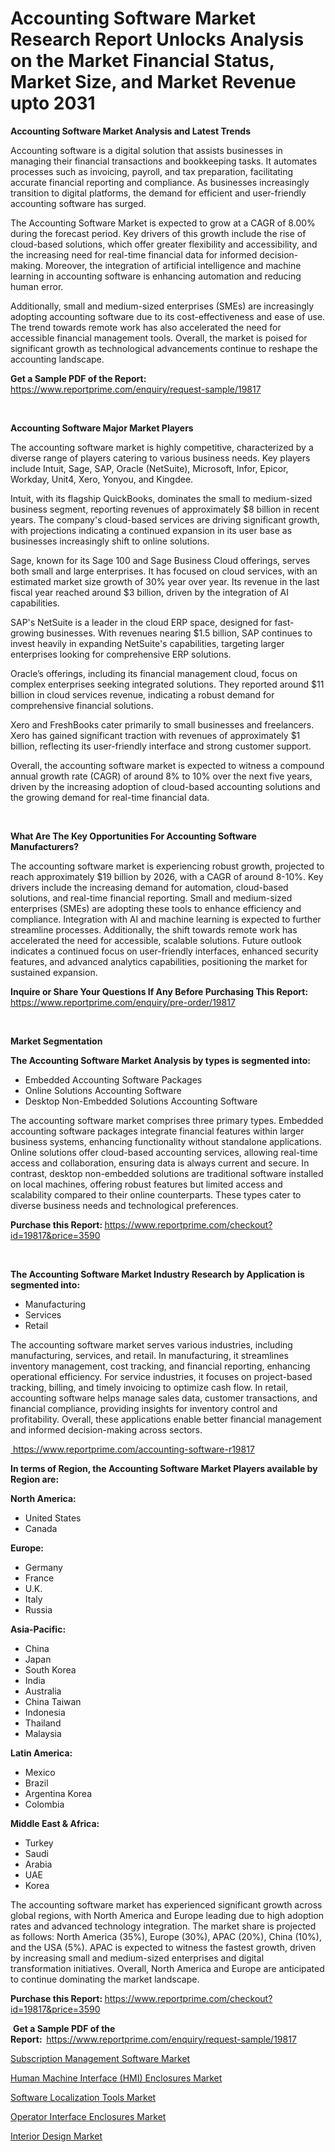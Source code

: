 <p><h1>Accounting Software Market Research Report Unlocks Analysis on the Market Financial Status, Market Size, and Market Revenue upto 2031</h1></p><p><strong>Accounting Software Market Analysis and Latest Trends</strong></p>
<p><p>Accounting software is a digital solution that assists businesses in managing their financial transactions and bookkeeping tasks. It automates processes such as invoicing, payroll, and tax preparation, facilitating accurate financial reporting and compliance. As businesses increasingly transition to digital platforms, the demand for efficient and user-friendly accounting software has surged.</p><p>The Accounting Software Market is expected to grow at a CAGR of 8.00% during the forecast period. Key drivers of this growth include the rise of cloud-based solutions, which offer greater flexibility and accessibility, and the increasing need for real-time financial data for informed decision-making. Moreover, the integration of artificial intelligence and machine learning in accounting software is enhancing automation and reducing human error. </p><p>Additionally, small and medium-sized enterprises (SMEs) are increasingly adopting accounting software due to its cost-effectiveness and ease of use. The trend towards remote work has also accelerated the need for accessible financial management tools. Overall, the market is poised for significant growth as technological advancements continue to reshape the accounting landscape.</p></p>
<p><strong>Get a Sample PDF of the Report:&nbsp;</strong> <a href="https://www.reportprime.com/enquiry/request-sample/19817?utm_campaign=1143&utm_medium=2&utm_source=Github&utm_content=ia&utm_term=02122024&utm_id=accounting-software">https://www.reportprime.com/enquiry/request-sample/19817</a></p>
<p>&nbsp;</p>
<p><strong>Accounting Software Major Market Players</strong></p>
<p><p>The accounting software market is highly competitive, characterized by a diverse range of players catering to various business needs. Key players include Intuit, Sage, SAP, Oracle (NetSuite), Microsoft, Infor, Epicor, Workday, Unit4, Xero, Yonyou, and Kingdee. </p><p>Intuit, with its flagship QuickBooks, dominates the small to medium-sized business segment, reporting revenues of approximately $8 billion in recent years. The company's cloud-based services are driving significant growth, with projections indicating a continued expansion in its user base as businesses increasingly shift to online solutions.</p><p>Sage, known for its Sage 100 and Sage Business Cloud offerings, serves both small and large enterprises. It has focused on cloud services, with an estimated market size growth of 30% year over year. Its revenue in the last fiscal year reached around $3 billion, driven by the integration of AI capabilities.</p><p>SAP's NetSuite is a leader in the cloud ERP space, designed for fast-growing businesses. With revenues nearing $1.5 billion, SAP continues to invest heavily in expanding NetSuite's capabilities, targeting larger enterprises looking for comprehensive ERP solutions.</p><p>Oracle’s offerings, including its financial management cloud, focus on complex enterprises seeking integrated solutions. They reported around $11 billion in cloud services revenue, indicating a robust demand for comprehensive financial solutions.</p><p>Xero and FreshBooks cater primarily to small businesses and freelancers. Xero has gained significant traction with revenues of approximately $1 billion, reflecting its user-friendly interface and strong customer support.</p><p>Overall, the accounting software market is expected to witness a compound annual growth rate (CAGR) of around 8% to 10% over the next five years, driven by the increasing adoption of cloud-based accounting solutions and the growing demand for real-time financial data.</p></p>
<p>&nbsp;</p>
<p><strong>What Are The Key Opportunities For Accounting Software Manufacturers?</strong></p>
<p><p>The accounting software market is experiencing robust growth, projected to reach approximately $19 billion by 2026, with a CAGR of around 8-10%. Key drivers include the increasing demand for automation, cloud-based solutions, and real-time financial reporting. Small and medium-sized enterprises (SMEs) are adopting these tools to enhance efficiency and compliance. Integration with AI and machine learning is expected to further streamline processes. Additionally, the shift towards remote work has accelerated the need for accessible, scalable solutions. Future outlook indicates a continued focus on user-friendly interfaces, enhanced security features, and advanced analytics capabilities, positioning the market for sustained expansion.</p></p>
<p><strong>Inquire or Share Your Questions If Any Before Purchasing This Report:</strong> <a href="https://www.reportprime.com/enquiry/pre-order/19817?utm_campaign=1143&utm_medium=2&utm_source=Github&utm_content=ia&utm_term=02122024&utm_id=accounting-software">https://www.reportprime.com/enquiry/pre-order/19817</a></p>
<p>&nbsp;</p>
<p><strong>Market Segmentation</strong></p>
<p><strong>The Accounting Software Market Analysis by types is segmented into:</strong></p>
<p><ul><li>Embedded Accounting Software Packages</li><li>Online Solutions Accounting Software</li><li>Desktop Non-Embedded Solutions Accounting Software</li></ul></p>
<p><p>The accounting software market comprises three primary types. Embedded accounting software packages integrate financial features within larger business systems, enhancing functionality without standalone applications. Online solutions offer cloud-based accounting services, allowing real-time access and collaboration, ensuring data is always current and secure. In contrast, desktop non-embedded solutions are traditional software installed on local machines, offering robust features but limited access and scalability compared to their online counterparts. These types cater to diverse business needs and technological preferences.</p></p>
<p><strong>Purchase this Report:&nbsp;</strong><a href="https://www.reportprime.com/checkout?id=19817&price=3590&utm_campaign=1143&utm_medium=2&utm_source=Github&utm_content=ia&utm_term=02122024&utm_id=accounting-software">https://www.reportprime.com/checkout?id=19817&price=3590</a></p>
<p>&nbsp;</p>
<p><strong>The Accounting Software Market Industry Research by Application is segmented into:</strong></p>
<p><ul><li>Manufacturing</li><li>Services</li><li>Retail</li></ul></p>
<p><p>The accounting software market serves various industries, including manufacturing, services, and retail. In manufacturing, it streamlines inventory management, cost tracking, and financial reporting, enhancing operational efficiency. For service industries, it focuses on project-based tracking, billing, and timely invoicing to optimize cash flow. In retail, accounting software helps manage sales data, customer transactions, and financial compliance, providing insights for inventory control and profitability. Overall, these applications enable better financial management and informed decision-making across sectors.</p></p>
<p><a href="https://www.reportprime.com/accounting-software-r19817?utm_campaign=1143&utm_medium=2&utm_source=Github&utm_content=ia&utm_term=02122024&utm_id=accounting-software">&nbsp;https://www.reportprime.com/accounting-software-r19817</a></p>
<p><strong>In terms of Region, the Accounting Software Market Players available by Region are:</strong></p>
<p>
    <p> <strong> North America: </strong>
        <ul>
            <li>United States</li>
            <li>Canada</li>
        </ul>
        </p> 
    <p> <strong> Europe: </strong>
        <ul>
            <li>Germany</li>
            <li>France</li>
            <li>U.K.</li>
            <li>Italy</li>
            <li>Russia</li>
        </ul>
        </p> 
    <p> <strong> Asia-Pacific: </strong>
        <ul>
            <li>China</li>
            <li>Japan</li>
            <li>South Korea</li>
            <li>India</li>
            <li>Australia</li>
            <li>China Taiwan</li>
            <li>Indonesia</li>
            <li>Thailand</li>
            <li>Malaysia</li>
        </ul>
        </p> 
    <p> <strong> Latin America: </strong>
        <ul>
            <li>Mexico</li>
            <li>Brazil</li>
            <li>Argentina Korea</li>
            <li>Colombia</li>
        </ul>
        </p> 
    <p> <strong> Middle East & Africa: </strong>
        <ul>
            <li>Turkey</li>
            <li>Saudi</li>
            <li>Arabia</li>
            <li>UAE</li>
            <li>Korea</li>
        </ul>
    </p>
    </p>
<p><p>The accounting software market has experienced significant growth across global regions, with North America and Europe leading due to high adoption rates and advanced technology integration. The market share is projected as follows: North America (35%), Europe (30%), APAC (20%), China (10%), and the USA (5%). APAC is expected to witness the fastest growth, driven by increasing small and medium-sized enterprises and digital transformation initiatives. Overall, North America and Europe are anticipated to continue dominating the market landscape.</p></p>
<p><strong>Purchase this Report: </strong><a href="https://www.reportprime.com/checkout?id=19817&price=3590&utm_campaign=1143&utm_medium=2&utm_source=Github&utm_content=ia&utm_term=02122024&utm_id=accounting-software">https://www.reportprime.com/checkout?id=19817&price=3590</a></p>
<p>&nbsp;<strong>Get a Sample PDF of the Report:&nbsp;&nbsp;</strong><a href="https://www.reportprime.com/enquiry/request-sample/19817?utm_campaign=1143&utm_medium=2&utm_source=Github&utm_content=ia&utm_term=02122024&utm_id=accounting-software">https://www.reportprime.com/enquiry/request-sample/19817</a></p>
<p><strong></strong></p>
<p><p><a href="https://www.linkedin.com/pulse/subscription-management-software-market-report-industry-value-l5udc?utm_campaign=1143&utm_medium=2&utm_source=Github&utm_content=ia&utm_term=02122024&utm_id=accounting-software">Subscription Management Software Market</a></p><p><a href="https://issuu.com/reportprime-2/docs/human-machine-interface-hmi-enclosures-market-size?utm_campaign=1143&utm_medium=2&utm_source=Github&utm_content=ia&utm_term=02122024&utm_id=accounting-software">Human Machine Interface (HMI) Enclosures Market</a></p><p><a href="https://www.linkedin.com/pulse/cumulative-effect-latest-trendss-disrupted-software-localization-fh1dc?utm_campaign=1143&utm_medium=2&utm_source=Github&utm_content=ia&utm_term=02122024&utm_id=accounting-software">Software Localization Tools Market</a></p><p><a href="https://issuu.com/reportprime-2/docs/operator-interface-enclosures-market-size-2030.ppt?utm_campaign=1143&utm_medium=2&utm_source=Github&utm_content=ia&utm_term=02122024&utm_id=accounting-software">Operator Interface Enclosures Market</a></p><p><a href="https://github.com/osbornrdaflalo/Market-Research-Report-List-1/blob/main/interior-design-market.md?utm_campaign=1143&utm_medium=2&utm_source=Github&utm_content=ia&utm_term=02122024&utm_id=accounting-software">Interior Design Market</a></p></p>